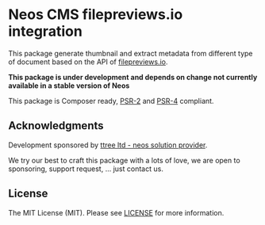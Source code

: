 # Neos CMS filepreviews.io integration 

This package generate thumbnail and extract metadata from different type of document 
based on the API of [filepreviews.io].

**This package is under development and depends on change not currently available in a stable version of Neos**

This package is Composer ready, [PSR-2] and [PSR-4] compliant.

Acknowledgments
---------------

Development sponsored by [ttree ltd - neos solution provider](http://ttree.ch).

We try our best to craft this package with a lots of love, we are open to sponsoring, support request, ... just contact us.

License
-------

The MIT License (MIT). Please see [LICENSE](LICENSE) for more information.

[PSR-2]: http://www.php-fig.org/psr/psr-2/
[PSR-4]: http://www.php-fig.org/psr/psr-4/
[filepreviews.io]: http://filepreviews.io/
